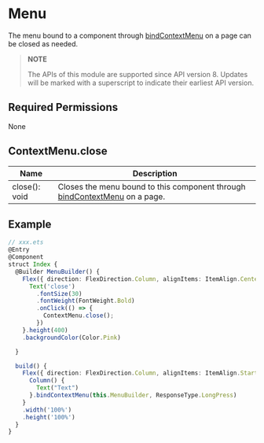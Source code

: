 # Menu

The menu bound to a component through [bindContextMenu](../ts-universal-attributes-menu.md#atrributes) on a page can be closed as needed.

>  **NOTE**
>
>  The APIs of this module are supported since API version 8. Updates will be marked with a superscript to indicate their earliest API version.


## Required Permissions

None


## ContextMenu.close
|Name|Description|
|----|---|
| close(): void | Closes the menu bound to this component through [bindContextMenu](../ts-universal-attributes-menu.md#atrributes) on a page. |


## Example

```ts
// xxx.ets
@Entry
@Component
struct Index {
  @Builder MenuBuilder() {
    Flex({ direction: FlexDirection.Column, alignItems: ItemAlign.Center, justifyContent: FlexAlign.Center }) {
      Text('close')
        .fontSize(30)
        .fontWeight(FontWeight.Bold)
        .onClick(() => {
          ContextMenu.close();
        })
    }.height(400)
    .backgroundColor(Color.Pink)

  }

  build() {
    Flex({ direction: FlexDirection.Column, alignItems: ItemAlign.Start, justifyContent: FlexAlign.Start }) {
      Column() {
        Text("Text")
      }.bindContextMenu(this.MenuBuilder, ResponseType.LongPress)
    }
    .width('100%')
    .height('100%')
  }
}
```
